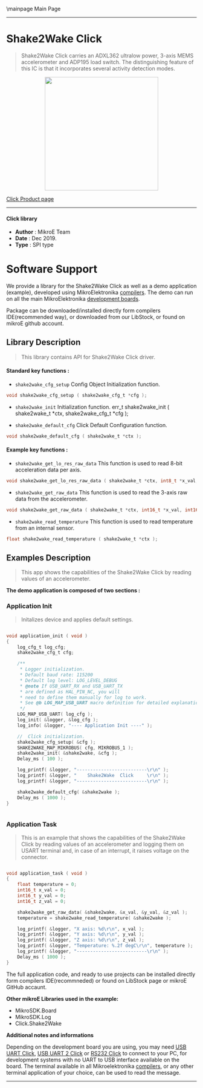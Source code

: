 \mainpage Main Page
 
---
# Shake2Wake Click

> Shake2Wake Click carries an ADXL362 ultralow power, 3-axis MEMS accelerometer and ADP195 load switch. The distinguishing feature of this IC is that it incorporates several activity detection modes.

<p align="center">
  <img src="https://download.mikroe.com/images/click_for_ide/shake2wake_click.png" height=300px>
</p>

[Click Product page](https://www.mikroe.com/shake-2-wake-click)

---


#### Click library 

- **Author**        : MikroE Team
- **Date**          : Dec 2019.
- **Type**          : SPI type


# Software Support

We provide a library for the Shake2Wake Click 
as well as a demo application (example), developed using MikroElektronika 
[compilers](https://shop.mikroe.com/compilers). 
The demo can run on all the main MikroElektronika [development boards](https://shop.mikroe.com/development-boards).

Package can be downloaded/installed directly form compilers IDE(recommended way), or downloaded from our LibStock, or found on mikroE github account. 

## Library Description

> This library contains API for Shake2Wake Click driver.

#### Standard key functions :

- `shake2wake_cfg_setup` Config Object Initialization function.
```c
void shake2wake_cfg_setup ( shake2wake_cfg_t *cfg ); 
```

- `shake2wake_init` Initialization function.
err_t shake2wake_init ( shake2wake_t *ctx, shake2wake_cfg_t *cfg );

- `shake2wake_default_cfg` Click Default Configuration function.
```c
void shake2wake_default_cfg ( shake2wake_t *ctx );
```

#### Example key functions :

- `shake2wake_get_lo_res_raw_data` This function is used to read 8-bit acceleration data per axis.
```c
void shake2wake_get_lo_res_raw_data ( shake2wake_t *ctx, int8_t *x_val, int8_t *y_val, int8_t *z_val );
```

- `shake2wake_get_raw_data` This function is used to read the 3-axis raw data from the accelerometer.
```c
void shake2wake_get_raw_data ( shake2wake_t *ctx, int16_t *x_val, int16_t *y_val, int16_t *z_val )
```

- `shake2wake_read_temperature` This function is used to read temperature from an internal sensor.
```c
float shake2wake_read_temperature ( shake2wake_t *ctx );
```

## Examples Description

> This app shows the capabilities of the Shake2Wake Click by
> reading values of an accelerometer.

**The demo application is composed of two sections :**

### Application Init 

> Initalizes device and applies default settings.

```c

void application_init ( void )
{
    log_cfg_t log_cfg;
    shake2wake_cfg_t cfg;

    /** 
     * Logger initialization.
     * Default baud rate: 115200
     * Default log level: LOG_LEVEL_DEBUG
     * @note If USB_UART_RX and USB_UART_TX 
     * are defined as HAL_PIN_NC, you will 
     * need to define them manually for log to work. 
     * See @b LOG_MAP_USB_UART macro definition for detailed explanation.
     */
    LOG_MAP_USB_UART( log_cfg );
    log_init( &logger, &log_cfg );
    log_info( &logger, "---- Application Init ----" );

    //  Click initialization.
    shake2wake_cfg_setup( &cfg );
    SHAKE2WAKE_MAP_MIKROBUS( cfg, MIKROBUS_1 );
    shake2wake_init( &shake2wake, &cfg );
    Delay_ms ( 100 );

    log_printf( &logger, "--------------------------\r\n" );
    log_printf( &logger, "    Shake2Wake  Click     \r\n" );
    log_printf( &logger, "--------------------------\r\n" );

    shake2wake_default_cfg( &shake2wake );
    Delay_ms ( 1000 );
}
  
```

### Application Task

> This is an example that shows the capabilities of the Shake2Wake Click by
> reading values of an accelerometer and logging them on USART terminal and,
> in case of an interrupt, it raises voltage on the connector.

```c

void application_task ( void )
{
    float temperature = 0;
    int16_t x_val = 0;
    int16_t y_val = 0;
    int16_t z_val = 0;

    shake2wake_get_raw_data( &shake2wake, &x_val, &y_val, &z_val );
    temperature = shake2wake_read_temperature( &shake2wake );

    log_printf( &logger, "X axis: %d\r\n", x_val );
    log_printf( &logger, "Y axis: %d\r\n", y_val );
    log_printf( &logger, "Z axis: %d\r\n", z_val );
    log_printf( &logger, "Temperature: %.2f degC\r\n", temperature );
    log_printf( &logger, "--------------------------\r\n" );
    Delay_ms ( 1000 );
}  

```

The full application code, and ready to use projects can be  installed directly form compilers IDE(recommneded) or found on LibStock page or mikroE GitHub accaunt.

**Other mikroE Libraries used in the example:** 

- MikroSDK.Board
- MikroSDK.Log
- Click.Shake2Wake

**Additional notes and informations**

Depending on the development board you are using, you may need 
[USB UART Click](https://shop.mikroe.com/usb-uart-click), 
[USB UART 2 Click](https://shop.mikroe.com/usb-uart-2-click) or 
[RS232 Click](https://shop.mikroe.com/rs232-click) to connect to your PC, for 
development systems with no UART to USB interface available on the board. The 
terminal available in all Mikroelektronika 
[compilers](https://shop.mikroe.com/compilers), or any other terminal application 
of your choice, can be used to read the message.



---
